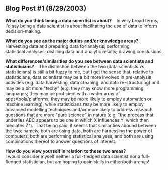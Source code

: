 ## Blog Post #1 (8/29/2003)

<b>What do you think being a data scientist is about?</b>    
In very broad terms, I'd say being a data scientist is about facilitating the use of data to inform decision-making.

<b>What do you see as the major duties and/or knowledge areas?</b>    
Harvesting data and preparing data for analysis; performing statistical analyses; distilling data and analytic results; drawing conclusions.

<b>What differences/similarities do you see between data scientists and statisticians?</b>    
The distinction between the two (data scientists vs. statisticians) is still a bit fuzzy to me, but I get the sense that, relative to statisticians, data scientists may be a bit more involved in pre-analysis activities (e.g. data harvesting, data cleaning, and data re-structuring) and may be a bit more "techy" (e.g. they may know more programming languages; they may be proficient with a wider array of apps/tools/platforms; they may be more likely to employ automation or machine learning), while statisticians may be more likely to employ advanced modelling techniques and/or more likely to address research questions that are more "pure science" in nature (e.g. "the process that underlies ABC appears to be one in which X influences Y, which then mediates Z").  That being said, it seems that similarities abound between the two; namely, both are using data, both are harnessing the power of computers, both are performing statistical analyses, and both are using combinations thereof to answer questions of interest.

<b>How do you view yourself in relation to these two areas?</b>  
I would consider myself neither a full-fledged data scientist nor a full-fledged statistician, but am hoping to gain skills in either/both arenas!
